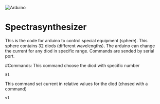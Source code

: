 ![Arduino](https://img.shields.io/badge/-Arduino-00979D?style=for-the-badge&logo=Arduino&logoColor=white)
# Spectrasynthesizer
This is the code for arduino to control special equipment
(sphere). This sphere contains 32 diods (different wavelengths).
The arduino can change the current for any diod in specific range.
Commands are sended by serial port.

#Commands:
This command choose the diod with specific number
```javascript
a1
```
This command set current in relative values for the diod (chosed with a command)
```javascript
v1
```


